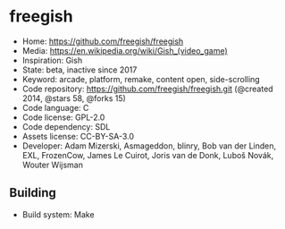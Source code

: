 # freegish

- Home: https://github.com/freegish/freegish
- Media: https://en.wikipedia.org/wiki/Gish_(video_game)
- Inspiration: Gish
- State: beta, inactive since 2017
- Keyword: arcade, platform, remake, content open, side-scrolling
- Code repository: https://github.com/freegish/freegish.git (@created 2014, @stars 58, @forks 15)
- Code language: C
- Code license: GPL-2.0
- Code dependency: SDL
- Assets license: CC-BY-SA-3.0
- Developer: Adam Mizerski, Asmageddon, blinry, Bob van der Linden, EXL, FrozenCow, James Le Cuirot, Joris van de Donk, Luboš Novák, Wouter Wijsman

## Building

- Build system: Make
